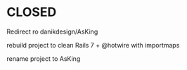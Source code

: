 # CLOSED

Redirect ro danikdesign/AsKing

rebuild project to clean Rails 7 + @hotwire with importmaps

rename project to AsKing

